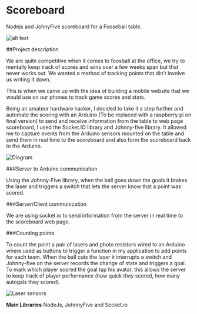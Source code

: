 # Scoreboard #
Nodejs and JohnyFive scoreboard for a Fooseball table.

![alt text](http://sebastienb.com/wp-content/uploads/2014/08/Screen-Shot-2014-07-31-at-3.53.20-PM-1133x800.png "Scoreboard")

##Project description

We are quite competitive when it comes to foosball at the office, we try to mentally keep track of scores and wins over a few weeks span but that never works out. We wanted a method of tracking points that din’t involve us writing it down.

This is when we came up with the idea of building a mobile website that we would use on our phones to track game scores and stats.

Being an amateur hardware hacker, I decided to take it a step further and automate the scoring with an Arduino (To be replaced with a raspberry pi on final version) to send and receive information from the table to web page scoreboard, I used the Socket.IO library and Johnny-five library. It allowed me to capture events from the Arduino sensors mounted on the table and send them in real time to the scoreboard and also form the scoreboard back to the Arduino.

![Diagram](http://sebastienb.com/wp-content/uploads/2014/08/Screen-Shot-2014-08-05-at-7.05.56-PM.png)

###Server to Arduino communication

Using the Johnny-Five library, when the ball goes down the goals it brakes the laser and triggers a switch that lets the server know that a point was scored.

###Server/Client communication

We are using socket.io to send information from the server in real time to the scoreboard web page.

###Counting points

To count the point a pair of lasers and photo resistors wired to an Arduino where used as buttons to trigger a function in my application to add points for each team. When the ball cuts the laser it interrupts a switch and Johnny-five on the server records the change of state and triggers a goal. To mark which player scored the goal tap his avatar, this allows the server to keep track of player performance (how quick they scored, how many autogals they scored).

![Laser sensors](http://sebastienb.com/wp-content/uploads/2014/08/Screen-Shot-2014-08-05-at-7.10.35-PM-300x163.png)



**Main Libraries**
NodeJs, JohnnyFive and Socket.io